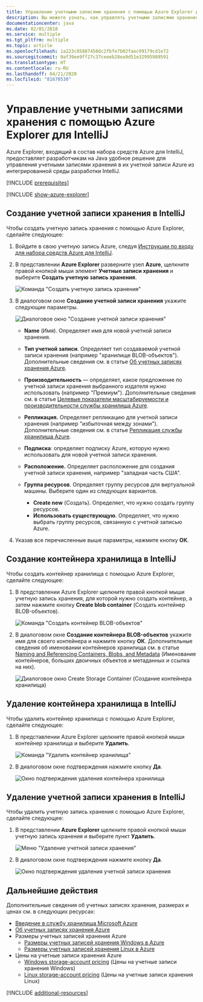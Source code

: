 ```yaml
---
title: Управление учетными записями хранения с помощью Azure Explorer для IntelliJ
description: Вы можете узнать, как управлять учетными записями хранения Azure с помощью Azure Explorer для IntelliJ.
documentationcenter: java
ms.date: 02/01/2018
ms.service: multiple
ms.tgt_pltfrm: multiple
ms.topic: article
ms.openlocfilehash: 1a223c858874566c2fbfe7b02faec99179cd1e72
ms.sourcegitcommit: 0af39ee9ff27c37ceeeb28ea9d51e32995989591
ms.translationtype: HT
ms.contentlocale: ru-RU
ms.lasthandoff: 04/21/2020
ms.locfileid: "81670530"
---
```

# <a name="manage-storage-accounts-by-using-the-azure-explorer-for-intellij"></a>Управление учетными записями хранения с помощью Azure Explorer для IntelliJ

Azure Explorer, входящий в состав набора средств Azure для IntelliJ, предоставляет разработчикам на Java удобное решение для управления учетными записями хранения в их учетной записи Azure из интегрированной среды разработки IntelliJ.

[!INCLUDE [prerequisites](includes/prerequisites.md)]

[!INCLUDE [show-azure-explorer](includes/show-azure-explorer.md)]

## <a name="create-a-storage-account-in-intellij"></a>Создание учетной записи хранения в IntelliJ

Чтобы создать учетную запись хранения с помощью Azure Explorer, сделайте следующее:

1. Войдите в свою учетную запись Azure, следуя [Инструкции по входу для набора средств Azure для IntelliJ]. 

2. В представлении **Azure Explorer** разверните узел **Azure**, щелкните правой кнопкой мыши элемент **Учетные записи хранения** и выберите **Создать учетную запись хранения**.

   ![Команда "Создать учетную запись хранения"][CS01]

3. В диалоговом окне **Создание учетной записи хранения** укажите следующие параметры.

   ![Диалоговое окно "Создание учетной записи хранения"][CS02]

   * **Name** (Имя). Определяет имя для новой учетной записи хранения.

   * **Тип учетной записи**. Определяет тип создаваемой учетной записи хранения (например "хранилище BLOB-объектов"). Дополнительные сведения см. в статье [Об учетных записях хранения Azure]. 

   * **Производительность** — определяет, какое предложение по учетной записи хранения выбранного издателя нужно использовать (например "Премиум"). Дополнительные сведения см. в статье [Целевые показатели масштабируемости и производительности службы хранилища Azure]. 

   * **Репликация.** Определяет репликацию для учетной записи хранения (например "избыточная между зонами"). Дополнительные сведения см. в статье [Репликация службы хранилища Azure]. 

   * **Подписка**: определяет подписку Azure, которую нужно использовать для новой учетной записи хранения.

   * **Расположение.** Определяет расположение для создания учетной записи хранения, например "западная часть США".

   * **Группа ресурсов**. Определяет группу ресурсов для виртуальной машины. Выберите один из следующих вариантов.
      * **Create new** (Создать). Определяет, что нужно создать группу ресурсов.
      * **Использовать существующую**. Определяет, что нужно выбрать группу ресурсов, связанную с учетной записью Azure.

4. Указав все перечисленные выше параметры, нажмите кнопку **ОК**.

## <a name="create-a-storage-container-in-intellij"></a>Создание контейнера хранилища в IntelliJ

Чтобы создать контейнер хранилища с помощью Azure Explorer, сделайте следующее:

1. В представлении Azure Explorer щелкните правой кнопкой мыши учетную запись хранения, для которой нужно создать контейнер, а затем нажмите кнопку **Create blob container** (Создать контейнер BLOB-объектов).

   ![Команда "Создать контейнер BLOB-объектов"][CC01]

2. В диалоговом окне **Создание контейнера BLOB-объектов** укажите имя для своего контейнера и нажмите кнопку **ОК**. Дополнительные сведения об именовании контейнеров хранилища см. в статье [Naming and Referencing Containers, Blobs, and Metadata] (Именование контейнеров, больших двоичных объектов и метаданных и ссылка на них).

   ![Диалоговое окно Create Storage Container (Создание контейнера хранилища)][CC02]

## <a name="delete-a-storage-container-in-intellij"></a>Удаление контейнера хранилища в IntelliJ

Чтобы удалить контейнер хранилища с помощью Azure Explorer, сделайте следующее:

1. В представлении Azure Explorer щелкните правой кнопкой мыши контейнер хранилища и выберите **Удалить**.

   ![Команда "Удалить контейнер хранилища"][DC01]

2. В диалоговом окне подтверждения нажмите кнопку **Да**.

   ![Окно подтверждения удаления контейнера хранилища][DC02]

## <a name="delete-a-storage-account-in-intellij"></a>Удаление учетной записи хранения в IntelliJ

Чтобы удалить учетную запись хранения с помощью Azure Explorer, сделайте следующее:

1. В представлении **Azure Explorer** щелкните правой кнопкой мыши учетную запись хранения и выберите пункт **Удалить**.

   ![Меню "Удаление учетной записи хранения"][DS01]

2. В диалоговом окне подтверждения нажмите кнопку **Да**.

   ![Окно подтверждения удаления учетной записи хранения][DS02]

## <a name="next-steps"></a>Дальнейшие действия

Дополнительные сведения об учетных записях хранения, размерах и ценах см. в следующих ресурсах:

* [Введение в службу хранилища Microsoft Azure]
* [Об учетных записях хранения Azure]
* Размеры учетных записей хранения Azure
  * [Размеры учетных записей хранения Windows в Azure]
  * [Размеры учетных записей хранения Linux в Azure]
* Цены на учетные записи хранения Azure
  * [Windows storage-account pricing] (Цены на учетные записи хранения Windows)
  * [Linux storage-account pricing] (Цены на учетные записи хранения Linux)

[!INCLUDE [additional-resources](includes/additional-resources.md)]

<!-- URL List -->

[Инструкции по входу для набора средств Azure для IntelliJ]: ./sign-in-instructions.md
[Введение в службу хранилища Microsoft Azure]: /azure/storage/storage-introduction
[Об учетных записях хранения Azure]: /azure/storage/storage-create-storage-account
[Репликация службы хранилища Azure]: /azure/storage/storage-redundancy
[Целевые показатели масштабируемости и производительности службы хранилища Azure]: /azure/storage/storage-scalability-targets
[Naming and Referencing Containers, Blobs, and Metadata]: https://go.microsoft.com/fwlink/?LinkId=255555 (Именование контейнеров, больших двоичных объектов и метаданных и ссылка на них)

[Размеры учетных записей хранения Windows в Azure]: /azure/virtual-machines/virtual-machines-windows-sizes
[Размеры учетных записей хранения Linux в Azure]: /azure/virtual-machines/virtual-machines-linux-sizes
[Windows storage-account pricing]: https://azure.microsoft.com/pricing/details/virtual-machines/windows/ (Цены на учетные записи хранения Windows)
[Linux storage-account pricing]: https://azure.microsoft.com/pricing/details/virtual-machines/linux/ (Цены на учетные записи хранения Linux)

<!-- IMG List -->

[CS01]: media/managing-storage-accounts-using-azure-explorer/CS01.png
[CS02]: media/managing-storage-accounts-using-azure-explorer/CS02.png
[CC01]: media/managing-storage-accounts-using-azure-explorer/CC01.png
[CC02]: media/managing-storage-accounts-using-azure-explorer/CC02.png

[DS01]: media/managing-storage-accounts-using-azure-explorer/DS01.png
[DS02]: media/managing-storage-accounts-using-azure-explorer/DS02.png
[DC01]: media/managing-storage-accounts-using-azure-explorer/DC01.png
[DC02]: media/managing-storage-accounts-using-azure-explorer/DC02.png
